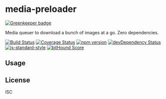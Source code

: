 # media-preloader

[![Greenkeeper badge](https://badges.greenkeeper.io/kahwee/media-preloader.svg)](https://greenkeeper.io/)

Media queuer to download a bunch of images at a go. Zero dependencies.

[![Build Status](https://travis-ci.org/kahwee/media-preloader.svg?branch=master)](https://travis-ci.org/kahwee/media-preloader)
[![Coverage Status](https://coveralls.io/repos/github/kahwee/media-preloader/badge.svg?branch=master)](https://coveralls.io/github/kahwee/media-preloader?branch=master)
[![npm version](https://badge.fury.io/js/media-preloader.svg)](https://www.npmjs.com/package/media-preloader)
[![devDependency Status](https://david-dm.org/kahwee/media-preloader/dev-status.svg)](https://david-dm.org/kahwee/media-preloader#info=devDependencies)
[![js-standard-style](https://img.shields.io/badge/code%20style-standard-brightgreen.svg?style=flat)](https://github.com/feross/standard)
[![bitHound Score](https://www.bithound.io/github/kahwee/media-preloader/badges/score.svg)](https://www.bithound.io/github/kahwee/media-preloader)

## Usage

## License

ISC
